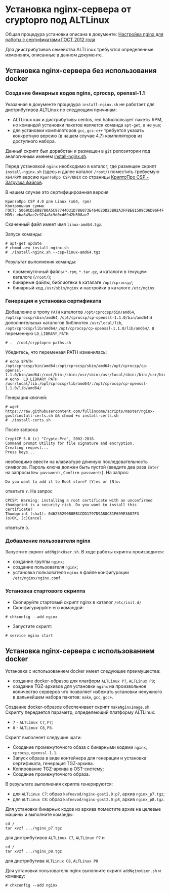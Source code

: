 # Установка nginx-сервера от cryptopro под ALTLinux

Общая процедура установки описана в документе:
[Настройка nginx для работы с сертификатами ГОСТ 2012 года](https://www.cryptopro.ru/forum2/default.aspx?g=posts&t=12505)

Для диистрибутивов семейства ALTLinux требуются определенные изменения, описанные в данном документе.

## Установка nginx-сервера без использования docker

### Создание бинарных кодов nginx, cprocsp, openssl-1.1 

Указанная в документе процедура `install-nginx.sh` не работает для дистрибутивов ALTLinux по следующим причинам:
- ALTLinux как и дистрибутивы centos, red hatиспользует пакеты RPM, но командой установки пакетов является команда `apt-get`, а не `yum`;
- для установки компиляторов `gcc`, `gcc-c++` требуется указать конкретную версию (в нашем случае 4.7) компиляторов из доступного набора.

Данный скрипт был доработан и размещен в `git` репозитории под аналогичным именем [install-nginx.sh](https://github.com/kafnevod/nginx-gost-2.0/blob/master/install-nginx.sh).

Перед установкой `nginx` необходимо в каталог, где  размещен скрипт `install-nginx.sh` (здесь и далее каталог `/root/`) поместить требуемую `X64/RPM` версию `КриптоПро CSP/UNIX` со страницы [КриптоПро CSP - Загрузка файлов](https://www.cryptopro.ru/products/csp/downloads).

В нашем случае это сертифицироанная версия 
```
КриптоПро CSP 4.0 для Linux (x64, rpm)
Контрольная сумма
ГОСТ: 5069CD5888780A5C97744D31D786073E46462DD23B92A3FF8E81509CD6D96F4F
MD5: eba649ae2c974a8c9d0cd69d2b508ae7
```
Скаченный файл имеет имя `linux-amd64.tgz`.

Запуск команды:
```
# apt-get update 
# chmod a+x install-nginx.sh
# ./install-nginx.sh --csp=linux-amd64.tgz
```

Результат выполнения команды:
- промежуточный файлы `*.rpm`, `*.tar.gz`,  и каталоги в текущем каталоге (`/root/`);
- бинарные файлы, библиотеки в каталаге `/opt/cprocsp/`;
- бинарный код `/usr/sbin/nginx` и настройки в каталоге `/etc/nginx`. 


### Генерация и установка сертификата

Добавление в тропу `PATH` каталогов
`/opt/cprocsp/bin/amd64`, `/opt/cprocsp/sbin/amd64`, `/opt/cprocsp/cp-openssl-1.1.0/bin/amd64` и
дополнительных каталогов библиотек
`/usr/local/lib`, `/opt/cprocsp/lib/amd64/`,`/opt/cprocsp/cp-openssl-1.1.0/lib/amd64/`.
в переменную `LD_LIBRARY_PATH`.
```
# .  /root/cryptopro-paths.sh
```
Убедитесь, что переменаая PATH изменилась:
```
# echo $PATH
/opt/cprocsp/bin/amd64:/opt/cprocsp/sbin/amd64:/opt/cprocsp/cp-openssl-1.1.0/bin/amd64:/root/bin:/sbin:/usr/sbin:/usr/local/sbin:/bin:/usr/bin:/usr/local/bin
# echo  LD_LIBRARY_PATH
/usr/local/lib:/opt/cprocsp/lib/amd64/:/opt/cprocsp/cp-openssl-1.1.0/lib/amd64/
```

Генерация ключей:
```
# wget https://raw.githubusercontent.com/fullincome/scripts/master/nginx-gost/install-certs.sh && chmod +x install-certs.sh
# ./install-certs.sh
```
После запроса
```
CryptCP 5.0 (c) "Crypto-Pro", 2002-2018.
Command prompt Utility for file signature and encryption.
Creating request...
Press keys...
```
необходимо ввести на клавиатуре длинную последовательность символов.
Пароль ключа должен быть пустой (введите два раза `Enter` на запросы `New password:`, `Confirm password:`).
На запрос:
```
Do you want to add it to Root store? [Y]es or [N]o:
```
ответьте `Y`.
На запрос 
```
CPCSP: Warning: installing a root certificate with an unconfirmed thumbprint is a security risk. Do you want to install this certificate?
Thumbprint (sha1): 046255290B0EB1CDD1797D9AB8C81F699E3687F3
(o)OK, (c)Cancel
```
ответьте `O`.

### Добавление пользователя nginx

Запустите скрипт `addNginxUser.sh`.
В ходе работы скрипта производится:
- создание группы `nginx`;
- создание пользователя `nginx`;
- установка пользователя `nginx` в файле конфигурации `/etc/nginx/nginx.conf`. 

### Установка стартового скрипта

- Скопируйте стартовый скрипт nginx в каталог `/etc/init.d/`
- Сконфигурируйте его командой:
```
# chkconfig --add nginx
```
- Запустите скрипт:
```
# service nginx start
```

## Установка nginx-сервера с использованием docker

Установка с использованием docker имеет следующее преимущества:
- создание docker-образов для платформ `ALTLinux P7`, `ALTLinux P8`;
- создание TGZ-архивов для установки `nginx` на произвольное количество серверов что позволяет избежать установки ненужного в дальнейшем набора пакетов: `make`, `gcc`, `gcc+`. 

Создание docker-образов обеспечивает скрипт `makeNginxImage.sh`. 
Скрипту передается параметр, определеющий платформу ALTLinux:
- `7` - `ALTLinux C7`, `P7`;
- `8` - `ALTLinux C8`, `P8`.

Скрипт выполняет следущие щаги:
- Создание промежуточного обаза с бинарными кодами `nginx`, `cprocsp`, `openssl-1.1`.
- Запуск образа в виде контейнера для генерации и установка сертификата, генерация TGZ-архива. 
- Копирование  TGZ-архива в OST-систему;
- Создание промежуточного образа.

В результате выполнения скрипта генерируются:
- для `ALTLinux C7`: образ  `kafnevod/nginx-gost2.0:p7`, архив `nginx_p7.tgz`;
- для `ALTLinux C8`: образ  `kafnevod/nginx-gost2.0:p8`, архив `nginx_p8.tgz`.

Для установки бинарных кодов из архива поместите архив на целевые машины и выполните команды:
```
cd /
tar xvzf .../nginx_p7.tgz
```
для дистрибутивов `ALTLinux С7`, `ALTLinux P7` и
```
cd /
tar xvzf .../nginx_p8.tgz
```
для дистрибутива `ALTLinux С8`, `ALTLinux P8`

Для установки пользователя nginx выполните скрипт `addNginxUser.sh` и команду:
```
# chkconfig --add nginx
```



